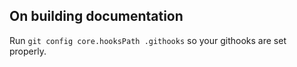 ## On building documentation

Run `git config core.hooksPath .githooks` so your githooks are set properly.

